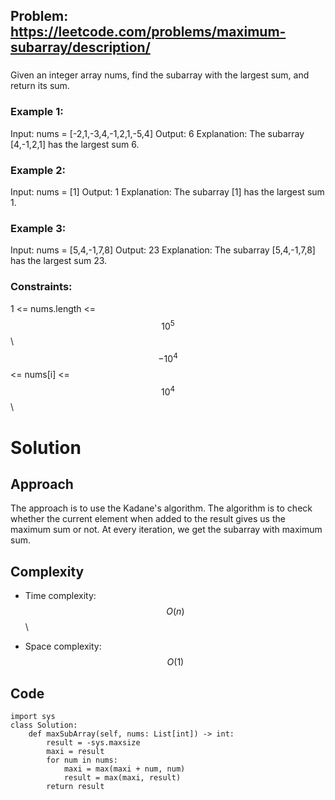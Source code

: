 ## Problem: https://leetcode.com/problems/maximum-subarray/description/
### 
Given an integer array nums, find the subarray with the largest sum, and return its sum.

### Example 1:
Input: nums = [-2,1,-3,4,-1,2,1,-5,4]
Output: 6
Explanation: The subarray [4,-1,2,1] has the largest sum 6.

### Example 2:
Input: nums = [1]
Output: 1
Explanation: The subarray [1] has the largest sum 1.

### Example 3:
Input: nums = [5,4,-1,7,8]
Output: 23
Explanation: The subarray [5,4,-1,7,8] has the largest sum 23.

### Constraints:
1 <= nums.length <= $$10^5$$ \\
$$-10^4$$ <= nums[i] <= $$10^4$$ \\

# Solution

## Approach
The approach is to use the Kadane's algorithm. The algorithm is to check whether the current element when added to the result gives us the maximum sum or not. At every iteration, we get the subarray with maximum sum.
## Complexity
- Time complexity:
$$O(n)$$ \\

- Space complexity:
$$O(1)$$

## Code
```python3 []
import sys
class Solution:
    def maxSubArray(self, nums: List[int]) -> int:
        result = -sys.maxsize
        maxi = result
        for num in nums:
            maxi = max(maxi + num, num)
            result = max(maxi, result)
        return result
```
